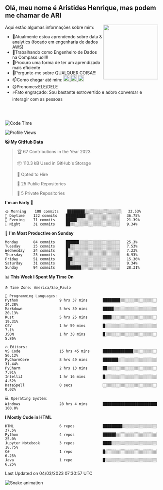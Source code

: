 ## Olá, meu nome é Aristides Henrique, mas podem me chamar de ARI

<div >
Aqui estão algumas informações sobre mim:<img align="right" height="180em" src="https://user-images.githubusercontent.com/97318481/177042589-45d62122-82a9-4a32-b3a7-87b322825b2f.png">
</div>

- 🌱Atualmente estou aprendendo sobre data & analytics (focado em engenharia de dados AWS)
- 👯Trabalhando como Engenheiro de Dados na Compass uol!!!
- 🤔Procuro uma forma de ter um aprendizado mais eficiente
- 💬Pergunte-me sobre QUALQUER COISA!!!
- 📫Como chegar até mim:
  <a href="https://www.instagram.com/aryhenry/" target="_blank">
  <img src="https://img.shields.io/badge/-Instagram-%23E4405F?style=for-the-badge&logo=instagram&logoColor=black" height="20px">
  </a>
  <a href="https://www.linkedin.com/in/aristides-henrique/" target="_blank">
  <img src="https://img.shields.io/badge/-LinkedIn-%230077B5?style=for-the-badge&logo=linkedin&logoColor=black" height="20px">
  </a> 
  <a href="mailto:arihenriqueuna@gmail.com">
  <img src="https://img.shields.io/badge/-Gmail-%23333?style=for-the-badge&logo=gmail&logoColor=white" height="20px">
  </a>
- 😄Pronomes:ELE/DELE
- ⚡Fato engraçado: Sou bastante extrovertido e adoro conversar e interagir com as pessoas
<br/>
<br/>

<!--START_SECTION:waka-->
![Code Time](http://img.shields.io/badge/Code%20Time-449%20hrs%2010%20mins-blue)

![Profile Views](http://img.shields.io/badge/Profile%20Views-2-blue)

**🐱 My GitHub Data** 

> 🏆 67 Contributions in the Year 2023
 > 
> 📦 110.3 kB Used in GitHub's Storage 
 > 
> 💼 Opted to Hire
 > 
> 📜 25 Public Repositories 
 > 
> 🔑 5 Private Repositories  
 > 
**I'm an Early 🐤** 

```text
🌞 Morning    108 commits    ████████░░░░░░░░░░░░░░░░░   32.53% 
🌇 Daytime    122 commits    █████████░░░░░░░░░░░░░░░░   36.75% 
🌃 Evening    71 commits     █████░░░░░░░░░░░░░░░░░░░░   21.39% 
🌙 Night      31 commits     ██░░░░░░░░░░░░░░░░░░░░░░░   9.34%

```
📅 **I'm Most Productive on Sunday** 

```text
Monday       84 commits     ██████░░░░░░░░░░░░░░░░░░░   25.3% 
Tuesday      25 commits     ██░░░░░░░░░░░░░░░░░░░░░░░   7.53% 
Wednesday    24 commits     █░░░░░░░░░░░░░░░░░░░░░░░░   7.23% 
Thursday     23 commits     █░░░░░░░░░░░░░░░░░░░░░░░░   6.93% 
Friday       51 commits     ███░░░░░░░░░░░░░░░░░░░░░░   15.36% 
Saturday     31 commits     ██░░░░░░░░░░░░░░░░░░░░░░░   9.34% 
Sunday       94 commits     ███████░░░░░░░░░░░░░░░░░░   28.31%

```


📊 **This Week I Spent My Time On** 

```text
⌚︎ Time Zone: America/Sao_Paulo

💬 Programming Languages: 
Python                   9 hrs 37 mins       ████████░░░░░░░░░░░░░░░░░   34.28% 
Markdown                 5 hrs 39 mins       █████░░░░░░░░░░░░░░░░░░░░   20.13% 
Rust                     5 hrs 25 mins       ████░░░░░░░░░░░░░░░░░░░░░   19.31% 
CSV                      1 hr 59 mins        █░░░░░░░░░░░░░░░░░░░░░░░░   7.1% 
JSON                     1 hr 38 mins        █░░░░░░░░░░░░░░░░░░░░░░░░   5.86%

🔥 Editors: 
VS Code                  15 hrs 45 mins      ██████████████░░░░░░░░░░░   56.12% 
PyCharmCore              8 hrs 49 mins       ███████░░░░░░░░░░░░░░░░░░   31.44% 
PyCharm                  2 hrs 13 mins       ██░░░░░░░░░░░░░░░░░░░░░░░   7.91% 
IntelliJ                 1 hr 16 mins        █░░░░░░░░░░░░░░░░░░░░░░░░   4.52% 
DataSpell                0 secs              ░░░░░░░░░░░░░░░░░░░░░░░░░   0.02%

💻 Operating System: 
Windows                  28 hrs 4 mins       █████████████████████████   100.0%

```

**I Mostly Code in HTML** 

```text
HTML                     6 repos             █████████░░░░░░░░░░░░░░░░   37.5% 
Python                   4 repos             ██████░░░░░░░░░░░░░░░░░░░   25.0% 
Jupyter Notebook         3 repos             ████░░░░░░░░░░░░░░░░░░░░░   18.75% 
C#                       1 repo              █░░░░░░░░░░░░░░░░░░░░░░░░   6.25% 
Java                     1 repo              █░░░░░░░░░░░░░░░░░░░░░░░░   6.25%

```



 Last Updated on 04/03/2023 07:30:57 UTC
<!--END_SECTION:waka-->

![Snake animation](https://github.com/arihenrique/arihenrique/blob/output/github-contribution-grid-snake.svg)
